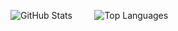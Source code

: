 ![GitHub Stats](https://github-readme-stats.vercel.app/api?username=demienera&show_icons=true&theme=radical)&nbsp;&nbsp;&nbsp;&nbsp;&nbsp;&nbsp;&nbsp;&nbsp;&nbsp;![Top Languages](https://github-readme-stats.vercel.app/api/top-langs/?username=demienera&layout=compact&theme=radical)
